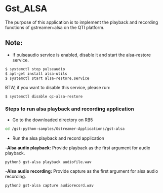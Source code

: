 # Gst_ALSA
The purpose of this application is to implement the playback and recording functions of gstreamer+alsa on the QTI platform.

## Note:

-   If pulseaudio service is enabled, disable it and start the alsa-restore service.
```bash
$ systemctl stop pulseaudio
$ apt-get install alsa-utils
$ systemctl start alsa-restore.service
```
BTW, if you want to disable this service, please run:
```
$ systemctl disable qc-alsa-restore
```
### Steps to run alsa playback and recording application
-   Go to the downloaded directory on RB5 
```bash
cd /gst-python-samples/Gstreamer-Applications/gst-alsa
```
- Run the alsa playback and record application

-**Alsa audio playback:** Provide playback as the first argument for audio playback. 
```bash
python3 gst-alsa playback audiofile.wav
```
-**Alsa audio recording:** Provide capture as the first argument for alsa audio recording.
```bash
python3 gst-alsa capture audiorecord.wav